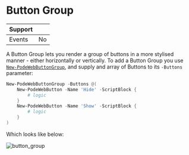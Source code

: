 # Button Group

| Support | |
| ------- |-|
| Events | No |

A Button Group lets you render a group of buttons in a more stylised manner - either horizontally or vertically. To add a Button Group you use [`New-PodeWebButtonGroup`](../../../Functions/Elements/New-PodeWebButtonGroup), and supply and array of Buttons to its `-Buttons` parameter:

```powershell
New-PodeWebButtonGroup -Buttons @(
    New-PodeWebButton -Name 'Hide' -ScriptBlock {
        # logic
    }
    New-PodeWebButton -Name 'Show' -ScriptBlock {
        # logic
    }
)
```

Which looks like below:

![button_group](../../../images/button_group.png)
